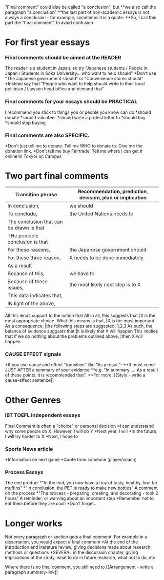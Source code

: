 "Final comment" could also be called "a conclusion", but
**we also call the paragraph "a conclusion"
**the last part of non-academic essays is not always a conclusion - for example, sometimes it is a quote.
**So, I call this part the "final comment" to avoid confusion

# For first year essays
### Final comments should be aimed at the READER
The reader is a student in Japan, so try "Japanese students / People in Japan / Students in Soka University... who want to help should"
*Don't use "The Japanese government should" or "Convenience stores should" 
*Instead say that "People who want to help should write to their local politician / Lawson head office and demand that"

### Final comments for your essays should be PRACTICAL 
I recommend you stick to things you or people you know can do
*should donate
*should volunteer
*should write a protest letter to 
*should buy
*should stop buying

### Final comments are also SPECIFIC. 
*Don't just tell me to donate. Tell me WHO to donate to. Give me the donation link.
*Don't tell me buy Fairtrade. Tell me where I can get it online/in Tokyo/ on Campus


# Two part final comments
Transition phrase                                   | Recommendation, prediction, decision, plan or implication
----------------------------------------------------|-----------------------------------------
In conclusion,                                      |we should
To conclude,                                        |the United Nations needs to
The conclusion that can be drawn is that            |
THe principle conclusion is that                    |
For these reasons,                                  |the Japanese government should
For these three reason,                             |X needs to be done immediately.
As a result                                         |
Because of this,                                    |we have to
Because of these issues,                            |the most likely next step is to X
This data indicates that,                           |
IN light of the above,                              |
All this lends support to the notion that
All in all, this suggests that                      |X is the most appropriate choice.
What this means is that,                            |X is the most important.
As a consequence,                                   |the following steps are suggested: 1,2,3
As such, the balance of evidence suggests that      |it is likely that X will happen
This implies that if we do nothing about the problems outlined above,  |then X will happen.


### CAUSE EFFECT signals
*If you use cause and effect "transition" like "As a result":
**It must come JUST AFTER a summary of your evidence
**e.g. "In summary..... As a result of these points, it is recommended that".
**For more: [[Style - write a cause-effect sentence]]

# Other Genres
### iBT TOEFL independent essays
Final Comment is often a "choice" or personal decision
*I can understand why some people do X. However, I will do Y
*Next year, I will
*In the future, I will try harder to X
*Next, I hope to

### Sports News article
*Information on next game
*Quote from someone (player/coach)

### Process Essays
The end product
*"In the end, you now have a tray of tasty, healthy, low-fat muffins"
*"In conclusion, the PET is ready to make new bottles"
A comment on the process
*"The process - preparing, creating, and decorating - took 2 hours"
A reminder, or warning about an important step
*Remember not to eat them before they are cool!
*Don't forget...

# Longer works
Not every paragraph or section gets a final comment. For example in a dissertation, you would expect a final comment
*At the end of the introduction and literature review, giving decisions made about research methods or questions
*SEVERAL in the discussion chapter, giving implications of the study, what to do in future research, what not to do, etc.

Where there is no final comment, you still need to [[Arrangement - write a paragraph summary-link]]

